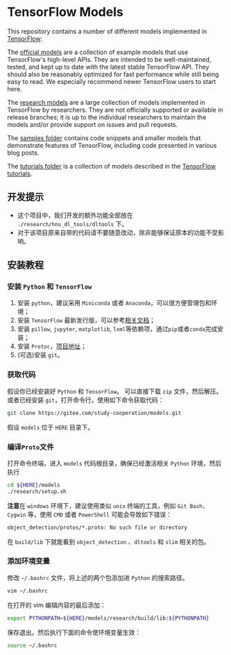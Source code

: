 # TensorFlow Models

This repository contains a number of different models implemented in [TensorFlow](https://www.tensorflow.org):

The [official models](official) are a collection of example models that use TensorFlow's high-level APIs. They are intended to be well-maintained, tested, and kept up to date with the latest stable TensorFlow API. They should also be reasonably optimized for fast performance while still being easy to read. We especially recommend newer TensorFlow users to start here.

The [research models](https://github.com/tensorflow/models/tree/master/research) are a large collection of models implemented in TensorFlow by researchers. They are not officially supported or available in release branches; it is up to the individual researchers to maintain the models and/or provide support on issues and pull requests.

The [samples folder](samples) contains code snippets and smaller models that demonstrate features of TensorFlow, including code presented in various blog posts.

The [tutorials folder](tutorials) is a collection of models described in the [TensorFlow tutorials](https://www.tensorflow.org/tutorials/).

## 开发提示

- 这个项目中，我们开发的额外功能全部放在 `./research/hnu_dl_tools/dltools` 下。
- 对于该项目原来自带的代码请不要随意改动，除非能够保证原本的功能不受影响。

## 安装教程

### 安装 `Python` 和 `TensorFlow`

1. 安装 `python`，建议采用 `Miniconda` 或者 `Anaconda`，可以很方便管理包和环境；
2. 安装 `TensorFlow` 最新发行版，可以参考[相关文档](https://www.tensorflow.org/install/)；
3. 安装 `pillow`, `jupyter`, `matplotlib`, `lxml`等依赖项，通过`pip`或者`conda`完成安装；
4. 安装 `Protoc`，[项目地址](https://github.com/google/protobuf)；
5. (可选)安装 `git`。

### 获取代码

假设你已经安装好 `Python` 和 `TensorFlow`。
可以直接下载 `zip` 文件，然后解压。
或者已经安装 `git`，打开命令行，使用如下命令获取代码：

```bash
git clone https://gitee.com/study-cooperation/models.git
```

假设 `models` 位于 `HERE` 目录下。

### 编译`Proto`文件

打开命令终端，进入 `models` 代码根目录，确保已经激活相关 `Python` 环境，然后执行

```bash
cd ${HERE}/models
./research/setup.sh
```

**注意**在 `windows` 环境下，建议使用类似 `unix` 终端的工具，例如 `Git Bash`、`Cygwin` 等，使用 `CMD` 或者 `PowerShell` 可能会导致如下错误：

```bash
object_detection/protos/*.proto: No such file or directory
```

在 `build/lib` 下就能看到 `object_detection` 、`dltools` 和 `slim` 相关的包。

### 添加环境变量

修改 `~/.bashrc` 文件，将上述的两个包添加进 `Python` 的搜索路径。

```bash
vim ~/.bashrc
```

在打开的 vim 编辑内容的最后添加：

```bash
export PYTHONPATH=${HERE}/models/research/build/lib:${PYTHONPATH}
```

保存退出。然后执行下面的命令使环境变量生效：

```bash
source ~/.bashrc
```
